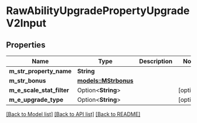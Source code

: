 # RawAbilityUpgradePropertyUpgradeV2Input

## Properties

Name | Type | Description | Notes
------------ | ------------- | ------------- | -------------
**m_str_property_name** | **String** |  | 
**m_str_bonus** | [**models::MStrbonus**](M_Strbonus.md) |  | 
**m_e_scale_stat_filter** | Option<**String**> |  | [optional]
**m_e_upgrade_type** | Option<**String**> |  | [optional]

[[Back to Model list]](../README.md#documentation-for-models) [[Back to API list]](../README.md#documentation-for-api-endpoints) [[Back to README]](../README.md)


